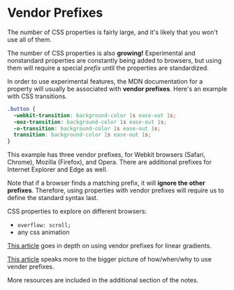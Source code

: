 # Vendor Prefixes

The number of CSS properties is fairly large, and it's likely that you won't use all of them.

The number of CSS properties is also **growing!** Experimental and nonstandard properties are constantly being added to browsers, but using them will require a special _prefix_ until the properties are standardized.

In order to use experimental features, the MDN documentation for a property will usually be associated with **vendor prefixes**. Here's an example with CSS transitions.

```css
.button {
  -webkit-transition: background-color 1s ease-out 1s;
  -moz-transition: background-color 1s ease-out 1s;
  -o-transition: background-color 1s ease-out 1s;
  transition: background-color 1s ease-out 1s;
}
```

This example has three vendor prefixes, for Webkit browsers \(Safari, Chrome\), Mozilla \(Firefox\), and Opera. There are additional prefixes for Internet Explorer and Edge as well.

Note that if a browser finds a matching prefix, it will **ignore the other prefixes**. Therefore, using properties with vendor prefixes will require us to define the standard syntax last.

CSS properties to explore on different browsers:

* `overflow: scroll;`
* any css animation

[This article](https://www.lifewire.com/css3-linear-gradients-3467014) goes in depth on using vendor prefixes for linear gradients.

[This article](https://www.lifewire.com/css-vendor-prefixes-3466867) speaks more to the bigger picture of how/when/why to use vender prefixes.

More resources are included in the additional section of the notes.

